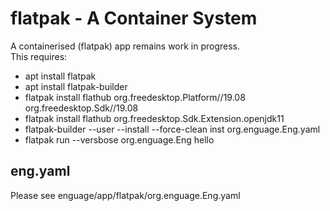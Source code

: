 # flatpak - A Container System

A containerised (flatpak) app remains work in progress.<br/>
This requires:
<ul>
<li> apt install flatpak
<li> apt install flatpak-builder
<li> flatpak install flathub org.freedesktop.Platform//19.08 org.freedesktop.Sdk//19.08
<li> flatpak install flathub org.freedesktop.Sdk.Extension.openjdk11
<li> flatpak-builder --user --install --force-clean inst org.enguage.Eng.yaml
<li> flatpak run --versbose org.enguage.Eng hello
</ul>

## eng.yaml

Please see enguage/app/flatpak/org.enguage.Eng.yaml
